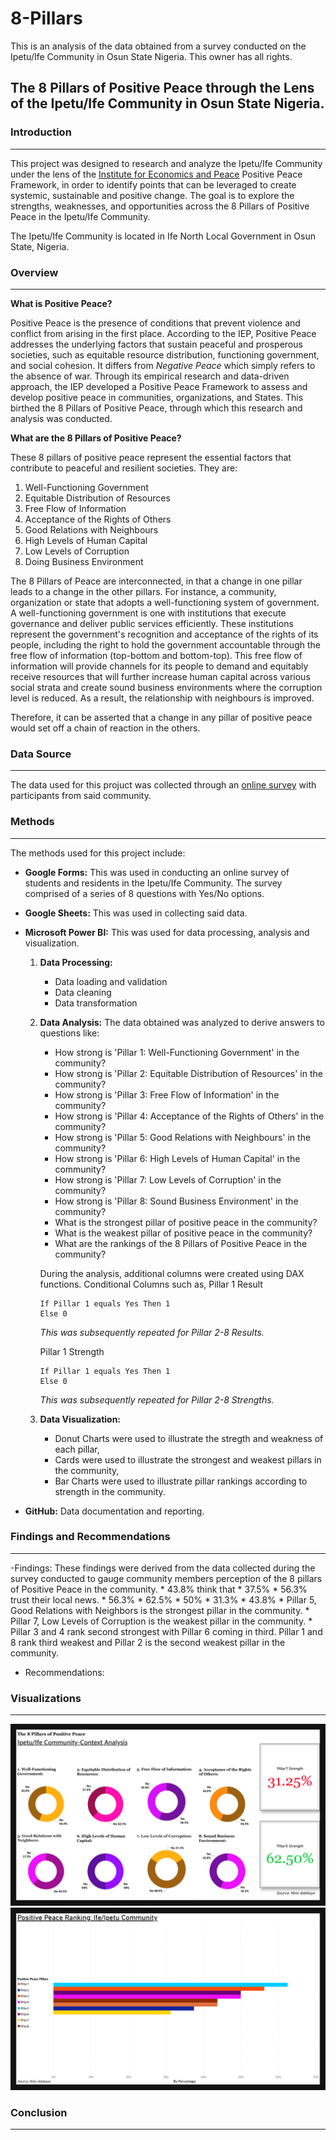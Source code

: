 # 8-Pillars
This is an analysis of the data obtained from a survey conducted on the Ipetu/Ife Community in Osun State Nigeria. This owner has all rights.

## The 8 Pillars of Positive Peace through the Lens of the Ipetu/Ife Community in Osun State Nigeria.

### Introduction
---
This project was designed to research and analyze the Ipetu/Ife Community under the lens of the [Institute for Economics and Peace](https://www.economicsandpeace.org/) Positive Peace Framework, in order to identify points that can be leveraged to create systemic, sustainable and positive change. The goal is to explore the strengths, weaknesses, and opportunities across the 8 Pillars of Positive Peace in the Ipetu/Ife Community.

The Ipetu/Ife Community is located in Ife North Local Government in Osun State, Nigeria.


### Overview 
---
**What is Positive Peace?**
  
  Positive Peace is the presence of conditions that prevent violence and conflict from arising in the first place. According to the IEP, Positive Peace addresses the underlying factors that sustain peaceful and prosperous societies, such as equitable resource distribution, functioning government, and social cohesion. It differs from *Negative Peace* which simply refers to the absence of war. Through its empirical research and data-driven approach, the IEP developed a Positive Peace Framework to assess and develop positive peace in communities, organizations, and States. This birthed the 8 Pillars of Positive Peace, through which this research and analysis was conducted.

**What are the 8 Pillars of Positive Peace?**

These 8 pillars of positive peace represent the essential factors that contribute to peaceful and resilient societies. They are: 
   1. Well-Functioning Government
   2. Equitable Distribution of Resources
   3. Free Flow of Information
   4. Acceptance of the Rights of Others
   5. Good Relations with Neighbours
   6. High Levels of Human Capital
   7. Low Levels of Corruption
   8. Doing Business Environment

The 8 Pillars of Peace are interconnected, in that a change in one pillar leads to a change in the other pillars.
For instance, a community, organization or state that adopts a well-functioning system of government. A well-functioning government is one with institutions that execute governance and deliver public services efficiently. These institutions represent the government's recognition and acceptance of the rights of its people, including the right to hold the government accountable through the free flow of information (top-bottom and bottom-top). This free flow of information will provide channels for its people to demand and equitably receive resources that will further increase human capital across various social strata and create sound business environments where the corruption level is reduced. As a result, the relationship with neighbours is improved.

Therefore, it can be asserted that a change in any pillar of positive peace would set off a chain of reaction in the others.


### **Data Source**
---
The data used for this projuct was collected through an [online survey](https://forms.gle/6oFXC5cJRzTQyUGy9) with participants from said community. 


### **Methods**
---
The methods used for this project include:
- **Google Forms:** This was used in conducting an online survey of students and residents in the Ipetu/Ife Community. The survey comprised of a series of 8 questions with Yes/No options.

- **Google Sheets:** This was used in collecting said data.
  
- **Microsoft Power BI:** This was used for data processing, analysis and visualization.
  1. **Data Processing:**
        * Data loading and validation
        * Data cleaning
        * Data transformation
 
  2. **Data Analysis:**
     The data obtained was analyzed to derive answers to questions like:
        * How strong is 'Pillar 1: Well-Functioning Government' in the community?
        * How strong is 'Pillar 2: Equitable Distribution of Resources' in the community?
        * How strong is 'Pillar 3: Free Flow of Information' in the community?
        * How strong is 'Pillar 4: Acceptance of the Rights of Others' in the community?
        * How strong is 'Pillar 5: Good Relations with Neighbours' in the community?
        * How strong is 'Pillar 6: High Levels of Human Capital' in the community?
        * How strong is 'Pillar 7: Low Levels of Corruption' in the community?
        * How strong is 'Pillar 8: Sound Business Environment' in the community?
        * What is the strongest pillar of positive peace in the community?
        * What is the weakest pillar of positive peace in the community?
        * What are the rankings of the 8 Pillars of Positive Peace in the community?


     During the analysis, additional columns were created using DAX functions. Conditional Columns such as,
     Pillar 1 Result
     ```DAX
     If Pillar 1 equals Yes Then 1
     Else 0
     ```
        *This was subsequently repeated for Pillar 2-8 Results.*

     Pillar 1 Strength
     ```DAX
     If Pillar 1 equals Yes Then 1
     Else 0
     ```
        *This was subsequently repeated for Pillar 2-8 Strengths.*

  3. **Data Visualization:**
      * Donut Charts were used to illustrate the stregth and weakness of each pillar,
      * Cards were used to illustrate the strongest and weakest pillars in the community,
      * Bar Charts were used to illustrate pillar rankings according to strength in the community.

- **GitHub:** Data documentation and reporting.


### **Findings and Recommendations**
---
   -Findings: These findings were derived from the data collected during the survey conducted to gauge community members perception of the 8 pillars of Positive Peace in the community.
        * 43.8% think that
        * 37.5%
        * 56.3% trust their local news. 
        * 56.3%
        * 62.5%
        * 50%
        * 31.3%
        * 43.8%
        * Pillar 5, Good Relations with Neighbors is the strongest pillar in the community. 
        * Pillar 7, Low Levels of Corruption is the weakest pillar in the community. 
        * Pillar 3 and 4 rank second strongest with Pillar 6 coming in third. Pillar 1 and 8 rank third weakest and Pillar 2 is the second weakest pillar in the community.

   - Recommendations:


### **Visualizations**
---
![Data Viz](https://github.com/kayeneii/8-Pillars/blob/main/Ipetu_Ife-Community-Context-Analysis-Viz.png)
![Pillar Rank](https://github.com/kayeneii/8-Pillars/blob/main/Ipetu_Ife-Community-Ranking-Viz.png)

### **Conclusion**
---


